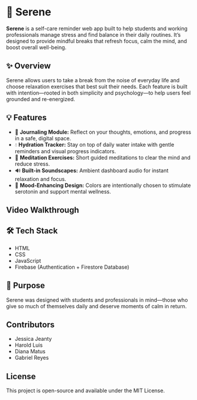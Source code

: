 # 🌿 Serene

**Serene** is a self-care reminder web app built to help students and working professionals manage stress and find balance in their daily routines. It’s designed to provide mindful breaks that refresh focus, calm the mind, and boost overall well-being.  

## ✨ Overview
Serene allows users to take a break from the noise of everyday life and choose relaxation exercises that best suit their needs. Each feature is built with intention—rooted in both simplicity and psychology—to help users feel grounded and re-energized.

## 💡 Features
- 🪷 **Journaling Module:** Reflect on your thoughts, emotions, and progress in a safe, digital space.  
- 💧 **Hydration Tracker:** Stay on top of daily water intake with gentle reminders and visual progress indicators.  
- 🧘 **Meditation Exercises:** Short guided meditations to clear the mind and reduce stress.  
- 🔊 **Built-in Soundscapes:** Ambient dashboard audio for instant relaxation and focus.  
- 🎨 **Mood-Enhancing Design:** Colors are intentionally chosen to stimulate serotonin and support mental wellness.

## Video Walkthrough



## 🛠️ Tech Stack
- HTML  
- CSS  
- JavaScript  
- Firebase (Authentication + Firestore Database)  

## 🌱 Purpose
Serene was designed with students and professionals in mind—those who give so much of themselves daily and deserve moments of calm in return.

## Contributors
- Jessica Jeanty
- Harold Luis
- Diana Matus
- Gabriel Reyes  

## License
This project is open-source and available under the MIT License.
